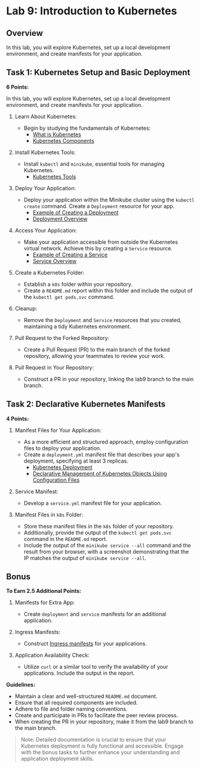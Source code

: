 # Lab 9: Introduction to Kubernetes

## Overview

In this lab, you will explore Kubernetes, set up a local development environment, and create manifests for your application.

## Task 1: Kubernetes Setup and Basic Deployment

**6 Points:**

In this lab, you will explore Kubernetes, set up a local development environment, and create manifests for your application.

1. Learn About Kubernetes:
   - Begin by studying the fundamentals of Kubernetes:
     - [What is Kubernetes](https://kubernetes.io/docs/concepts/overview/what-is-kubernetes/)
     - [Kubernetes Components](https://kubernetes.io/docs/concepts/overview/components/)

2. Install Kubernetes Tools:
   - Install `kubectl` and `minikube`, essential tools for managing Kubernetes.
     - [Kubernetes Tools](https://kubernetes.io/docs/tasks/tools/)

3. Deploy Your Application:
   - Deploy your application within the Minikube cluster using the `kubectl create` command. Create a `Deployment` resource for your app.
     - [Example of Creating a Deployment](https://kubernetes.io/docs/tutorials/hello-minikube/#create-a-deployment)
     - [Deployment Overview](https://kubernetes.io/docs/tutorials/kubernetes-basics/deploy-app/deploy-intro/)

4. Access Your Application:
   - Make your application accessible from outside the Kubernetes virtual network. Achieve this by creating a `Service` resource.
     - [Example of Creating a Service](https://kubernetes.io/docs/tutorials/hello-minikube/#create-a-service)
     - [Service Overview](https://kubernetes.io/docs/tutorials/kubernetes-basics/expose/expose-intro/)

5. Create a Kubernetes Folder:
   - Establish a `k8s` folder within your repository.
   - Create a `README.md` report within this folder and include the output of the `kubectl get pods,svc` command.

6. Cleanup:
   - Remove the `Deployment` and `Service` resources that you created, maintaining a tidy Kubernetes environment.

7. Pull Request to the Forked Repository:
    - Create a Pull Request (PR) to the main branch of the forked repository, allowing your teammates to review your work.

8. Pull Request in Your Repository:
    - Construct a PR in your repository, linking the lab9 branch to the main branch.

## Task 2: Declarative Kubernetes Manifests

**4 Points:**

1. Manifest Files for Your Application:
   - As a more efficient and structured approach, employ configuration files to deploy your application.
   - Create a `deployment.yml` manifest file that describes your app's deployment, specifying at least 3 replicas.
     - [Kubernetes Deployment](https://kubernetes.io/docs/concepts/workloads/controllers/deployment/)
     - [Declarative Management of Kubernetes Objects Using Configuration Files](https://kubernetes.io/docs/tasks/manage-kubernetes-objects/declarative-config/)

2. Service Manifest:
   - Develop a `service.yml` manifest file for your application.

3. Manifest Files in `k8s` Folder:
   - Store these manifest files in the `k8s` folder of your repository.
   - Additionally, provide the output of the `kubectl get pods,svc` command in the `README.md` report.
   - Include the output of the `minikube service --all` command and the result from your browser, with a screenshot demonstrating that the IP matches the output of `minikube service --all`.

## Bonus

**To Earn 2.5 Additional Points:**

1. Manifests for Extra App:
   - Create `deployment` and `service` manifests for an additional application.

2. Ingress Manifests:
   - Construct [Ingress manifests](https://kubernetes.io/docs/tasks/access-application-cluster/ingress-minikube/) for your applications.

3. Application Availability Check:
   - Utilize `curl` or a similar tool to verify the availability of your applications. Include the output in the report.

**Guidelines:**

- Maintain a clear and well-structured `README.md` document.
- Ensure that all required components are included.
- Adhere to file and folder naming conventions.
- Create and participate in PRs to facilitate the peer review process.
- When creating the PR in your repository, make it from the lab9 branch to the main branch.

> Note: Detailed documentation is crucial to ensure that your Kubernetes deployment is fully functional and accessible. Engage with the bonus tasks to further enhance your understanding and application deployment skills.
